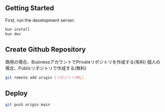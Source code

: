 ## Getting Started

First, run the development server:

```bash
bun install
bun dev
```


## Create Github Repository
商用の場合、BusinessアカウントでPrivateリポジトリを作成する(有料)
個人の場合、Publicリポジトリで作成する(無料)

```bash
git remote add origin [リポジトリURL]
```

## Deploy

```bash
git push origin main
```

